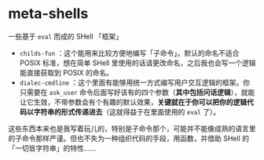 # meta-shells

一些基于 `eval` 而成的 SHell 「框架」

- `childs-fun` ：这个能用来比较方便地编写「子命令」。默认的命名不适合 POSIX 标准，想在简单 SHell 里使用的话请更改命名，之后我也会写一个逻辑能直接获取到 POSIX 的命名。
- `dialec-cmdline` ：这个里面有能够用统一方式编写用户交互逻辑的框架。你只需要在 `ask_user` 命令后面写好该有的四个参数（**其中包括问话逻辑**），就能让它生效，不带参数会有个有趣的默认效果，**关键就在于你可以把你的逻辑代码以字符串的形式传递进去**（这就得益于在里面使用的 `eval` 了）。

这些东西本来也是我写着玩儿的，特别是子命令那个，可能并不能像成熟的语言里的子命令那样严谨。但也不失为一种组织代码的手段，用函数，并借助 SHell 的「一切皆字符串」的特性……
